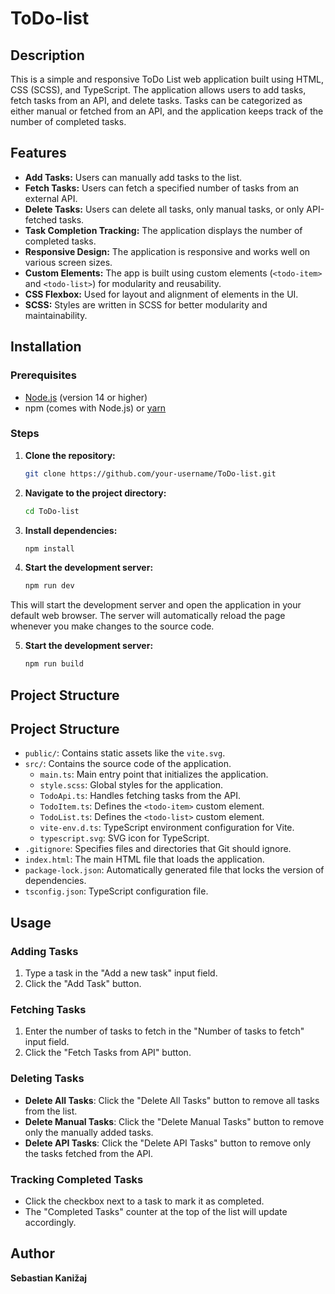 # ToDo-list

## Description

This is a simple and responsive ToDo List web application built using HTML, CSS (SCSS), and TypeScript. The application allows users to add tasks, fetch tasks from an API, and delete tasks. Tasks can be categorized as either manual or fetched from an API, and the application keeps track of the number of completed tasks.

## Features

- **Add Tasks:** Users can manually add tasks to the list.
- **Fetch Tasks:** Users can fetch a specified number of tasks from an external API.
- **Delete Tasks:** Users can delete all tasks, only manual tasks, or only API-fetched tasks.
- **Task Completion Tracking:** The application displays the number of completed tasks.
- **Responsive Design:** The application is responsive and works well on various screen sizes.
- **Custom Elements:** The app is built using custom elements (`<todo-item>` and `<todo-list>`) for modularity and reusability.
- **CSS Flexbox:** Used for layout and alignment of elements in the UI.
- **SCSS:** Styles are written in SCSS for better modularity and maintainability.

## Installation

### Prerequisites

- [Node.js](https://nodejs.org/en/) (version 14 or higher)
- npm (comes with Node.js) or [yarn](https://yarnpkg.com/)

### Steps

1. **Clone the repository:**

   ```bash
   git clone https://github.com/your-username/ToDo-list.git

2. **Navigate to the project directory:**
   
    ```bash
   cd ToDo-list

3. **Install dependencies:**

   ```bash
   npm install

4. **Start the development server:**

   ```bash
   npm run dev

This will start the development server and open the application in your default web browser. The server will automatically reload the page whenever you make changes to the source code.

5. **Start the development server:**

   ```bash
   npm run build

## Project Structure

## Project Structure

- `public/`: Contains static assets like the `vite.svg`.
- `src/`: Contains the source code of the application.
  - `main.ts`: Main entry point that initializes the application.
  - `style.scss`: Global styles for the application.
  - `TodoApi.ts`: Handles fetching tasks from the API.
  - `TodoItem.ts`: Defines the `<todo-item>` custom element.
  - `TodoList.ts`: Defines the `<todo-list>` custom element.
  - `vite-env.d.ts`: TypeScript environment configuration for Vite.
  - `typescript.svg`: SVG icon for TypeScript.
- `.gitignore`: Specifies files and directories that Git should ignore.
- `index.html`: The main HTML file that loads the application.
- `package-lock.json`: Automatically generated file that locks the version of dependencies.
- `tsconfig.json`: TypeScript configuration file.

## Usage

### Adding Tasks
1. Type a task in the "Add a new task" input field.
2. Click the "Add Task" button.

### Fetching Tasks
1. Enter the number of tasks to fetch in the "Number of tasks to fetch" input field.
2. Click the "Fetch Tasks from API" button.

### Deleting Tasks
- **Delete All Tasks**: Click the "Delete All Tasks" button to remove all tasks from the list.
- **Delete Manual Tasks**: Click the "Delete Manual Tasks" button to remove only the manually added tasks.
- **Delete API Tasks**: Click the "Delete API Tasks" button to remove only the tasks fetched from the API.

### Tracking Completed Tasks
- Click the checkbox next to a task to mark it as completed.
- The "Completed Tasks" counter at the top of the list will update accordingly.

## Author

**Sebastian Kanižaj**
